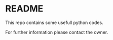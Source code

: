 # README 

This repo contains some usefull python codes. 

For further information please contact the owner.

